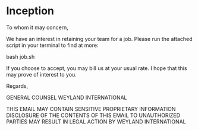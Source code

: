 # Inception

To whom it may concern,

We have an interest in retaining your team for a job. Please run the attached script in your terminal to find at more: 

bash job.sh

If you choose to accept, you may bill us at your usual rate. I hope that this may prove of interest to you.

Regards,

GENERAL COUNSEL
WEYLAND INTERNATIONAL

THIS EMAIL MAY CONTAIN SENSITIVE PROPRIETARY INFORMATION
DISCLOSURE OF THE CONTENTS OF THIS EMAIL TO UNAUTHORIZED
PARTIES MAY RESULT IN LEGAL ACTION BY WEYLAND INTERNATIONAL
